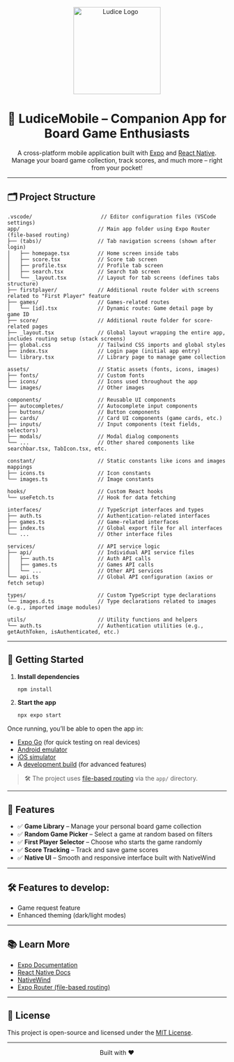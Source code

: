 
<p align="center">
  <img src="https://ludice.app/logo.png" width="200" alt="Ludice Logo">
</p>

<h1 align="center">📱 LudiceMobile – Companion App for Board Game Enthusiasts</h1>

<p align="center">
  A cross-platform mobile application built with <a href="https://expo.dev">Expo</a> and <a href="https://reactnative.dev/">React Native</a>.<br>
  Manage your board game collection, track scores, and much more – right from your pocket!
</p>

---

## 🗂️ Project Structure

```
.vscode/                      // Editor configuration files (VSCode settings)
app/                         // Main app folder using Expo Router (file-based routing)
├── (tabs)/                  // Tab navigation screens (shown after login)
│   ├── homepage.tsx         // Home screen inside tabs
│   ├── score.tsx            // Score tab screen
│   ├── profile.tsx          // Profile tab screen
│   ├── search.tsx           // Search tab screen
│   └── _layout.tsx          // Layout for tab screens (defines tabs structure)
├── firstplayer/             // Additional route folder with screens related to "First Player" feature
├── games/                   // Games-related routes
│   └── [id].tsx             // Dynamic route: Game detail page by game ID
├── score/                   // Additional route folder for score-related pages
├── _layout.tsx              // Global layout wrapping the entire app, includes routing setup (stack screens)
├── global.css               // Tailwind CSS imports and global styles
├── index.tsx                // Login page (initial app entry)
└── library.tsx              // Library page to manage game collection

assets/                      // Static assets (fonts, icons, images)
├── fonts/                   // Custom fonts
├── icons/                   // Icons used throughout the app
└── images/                  // Other images

components/                  // Reusable UI components
├── autocompletes/           // Autocomplete input components
├── buttons/                 // Button components
├── cards/                   // Card UI components (game cards, etc.)
├── inputs/                  // Input components (text fields, selectors)
├── modals/                  // Modal dialog components
└── ...                      // Other shared components like searchbar.tsx, TabIcon.tsx, etc.

constant/                    // Static constants like icons and images mappings
├── icons.ts                 // Icon constants
└── images.ts                // Image constants

hooks/                       // Custom React hooks
└── useFetch.ts              // Hook for data fetching

interfaces/                  // TypeScript interfaces and types
├── auth.ts                  // Authentication-related interfaces
├── games.ts                 // Game-related interfaces
├── index.ts                 // Global export file for all interfaces
└── ...                      // Other interface files

services/                    // API service logic
├── api/                     // Individual API service files
│   ├── auth.ts              // Auth API calls
│   ├── games.ts             // Games API calls
│   └── ...                  // Other API services
└── api.ts                   // Global API configuration (axios or fetch setup)

types/                       // Custom TypeScript type declarations
└── images.d.ts              // Type declarations related to images (e.g., imported image modules)

utils/                       // Utility functions and helpers
└── auth.ts                  // Authentication utilities (e.g., getAuthToken, isAuthenticated, etc.)

```

---

## 🚀 Getting Started

1. **Install dependencies**

   ```bash
   npm install
   ```

2. **Start the app**

   ```bash
   npx expo start
   ```

Once running, you’ll be able to open the app in:

* [Expo Go](https://expo.dev/go) (for quick testing on real devices)
* [Android emulator](https://docs.expo.dev/workflow/android-studio-emulator/)
* [iOS simulator](https://docs.expo.dev/workflow/ios-simulator/)
* A [development build](https://docs.expo.dev/develop/development-builds/introduction/) (for advanced features)

> 🛠 The project uses [file-based routing](https://docs.expo.dev/router/introduction) via the `app/` directory.

---

## 🧩 Features

- ✅ **Game Library** – Manage your personal board game collection  
- ✅ **Random Game Picker** – Select a game at random based on filters  
- ✅ **First Player Selector** – Choose who starts the game randomly  
- ✅ **Score Tracking** – Track and save game scores  
- ✅ **Native UI** – Smooth and responsive interface built with NativeWind

--- 

## 🛠️ Features to develop:

* Game request feature
* Enhanced theming (dark/light modes)

---

## 📚 Learn More

* [Expo Documentation](https://docs.expo.dev/)
* [React Native Docs](https://reactnative.dev/)
* [NativeWind](https://www.nativewind.dev/)
* [Expo Router (file-based routing)](https://docs.expo.dev/router/introduction/)

---

## 🪪 License

This project is open-source and licensed under the [MIT License](https://opensource.org/licenses/MIT).

---

<p align="center">
  Built with ❤️ 
</p>
